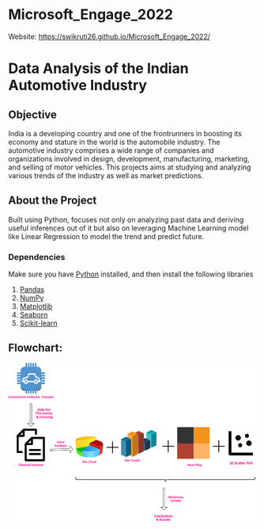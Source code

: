 # Microsoft_Engage_2022

Website: https://swikruti26.github.io/Microsoft_Engage_2022/

# Data Analysis of the Indian Automotive Industry 

## Objective
India is a developing country and one of the frontrunners in boosting its economy and stature in the world is the automobile industry. The automotive industry comprises a wide range of companies and organizations involved in design, development, manufacturing, marketing, and selling of motor vehicles. This projects aims at studying and analyzing various trends of the industry as well as market predictions.

## About the Project
Built using Python, focuses not only on analyzing past data and deriving useful inferences out of it but also on leveraging Machine Learning model like Linear Regression to model the trend and predict future.

### Dependencies
Make sure you have [Python](https://www.python.org/) installed, 
and then install the following libraries 
1. [Pandas](https://pandas.pydata.org/docs/getting_started/install.html) 
2. [NumPy](https://numpy.org/)
3. [Matplotlib](https://matplotlib.org/)
4. [Seaborn](https://seaborn.pydata.org/)
5. [Scikit-learn](https://scikit-learn.org/stable/)


## Flowchart:
![](flowchart.png)


